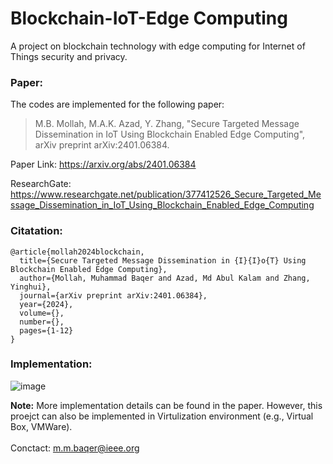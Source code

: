 # Blockchain-IoT-Edge Computing
A project on blockchain technology with edge computing for Internet of Things security and privacy.

### Paper:
The codes are implemented for the following paper: <br> 

>  M.B. Mollah, M.A.K. Azad, Y. Zhang, "Secure Targeted Message Dissemination in IoT Using Blockchain Enabled Edge Computing", arXiv preprint arXiv:2401.06384. <br> 

Paper Link: https://arxiv.org/abs/2401.06384 <br> 

ResearchGate: https://www.researchgate.net/publication/377412526_Secure_Targeted_Message_Dissemination_in_IoT_Using_Blockchain_Enabled_Edge_Computing


### Citatation:
```
@article{mollah2024blockchain,
  title={Secure Targeted Message Dissemination in {I}{I}o{T} Using Blockchain Enabled Edge Computing},
  author={Mollah, Muhammad Baqer and Azad, Md Abul Kalam and Zhang, Yinghui},
  journal={arXiv preprint arXiv:2401.06384},
  year={2024},
  volume={},
  number={},
  pages={1-12}
}
```

### Implementation:

![image](https://github.com/mbaqer/Blockchain-IoT/blob/main/Implementation.JPG?raw=true)
<br>

**Note:**
More implementation details can be found in the paper. However, this proejct can also be implemented in Virtulization environment (e.g., Virtual Box, VMWare).
<br>
<br>
Conctact: m.m.baqer@ieee.org
